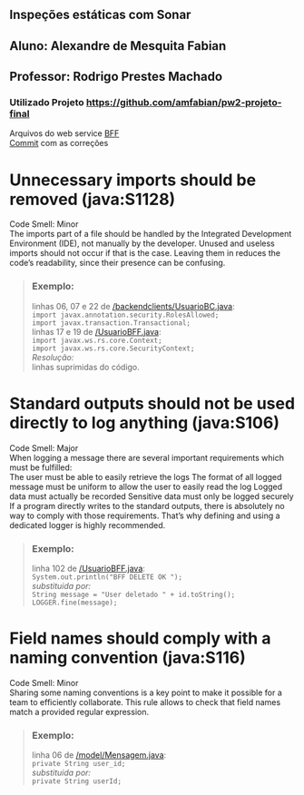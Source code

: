 ## Inspeções estáticas com Sonar  
## Aluno: Alexandre de Mesquita Fabian  
## Professor: Rodrigo Prestes Machado

### Utilizado Projeto https://github.com/amfabian/pw2-projeto-final
Arquivos do web service [BFF](https://github.com/amfabian/pw2-projeto-final/tree/main/bff/src/main/java/dev/ifrs)    
[Commit](https://github.com/amfabian/pw2-projeto-final/commit/9ff6dcacd07b843c834a8a403c2281853ed86d16) com as correções

# Unnecessary imports should be removed (java:S1128)  

Code Smell: Minor  
The imports part of a file should be handled by the Integrated Development Environment (IDE), not manually by the developer.
Unused and useless imports should not occur if that is the case.
Leaving them in reduces the code’s readability, since their presence can be confusing.

>    ### Exemplo:  
>    linhas 06, 07 e 22 de [/backendclients/UsuarioBC.java](https://github.com/amfabian/pw2-projeto-final/blob/main/bff/src/main/java/dev/ifrs/backendclients/UsuarioBC.java):  
>   `import javax.annotation.security.RolesAllowed;`  
>   `import javax.transaction.Transactional;`  
>    linhas 17 e 19 de [/UsuarioBFF.java](https://github.com/amfabian/pw2-projeto-final/blob/main/bff/src/main/java/dev/ifrs/UsuarioBFF.java):  
>   `import javax.ws.rs.core.Context;`  
>   `import javax.ws.rs.core.SecurityContext;`  
>   *Resolução:*   
>    linhas suprimidas do código.


# Standard outputs should not be used directly to log anything (java:S106)  

Code Smell: Major  
When logging a message there are several important requirements which must be fulfilled:  
The user must be able to easily retrieve the logs
The format of all logged message must be uniform to allow the user to easily read the log
Logged data must actually be recorded
Sensitive data must only be logged securely
If a program directly writes to the standard outputs, there is absolutely no way to comply with those requirements. That’s why defining and using a dedicated logger is highly recommended.


>   ### Exemplo:  
>   linha 102 de [/UsuarioBFF.java](https://github.com/amfabian/pw2-projeto-final/blob/main/bff/src/main/java/dev/ifrs/UsuarioBFF.java):  
>   `System.out.println("BFF DELETE OK ");`  
>   *substituida por:*  
>   `String message = "User deletado " + id.toString(); `   
>    `LOGGER.fine(message);`
    
# Field names should comply with a naming convention (java:S116)    

Code Smell: Minor  
Sharing some naming conventions is a key point to make it possible for a team to efficiently collaborate. This rule allows to check that field names match a provided regular expression.

>   ### Exemplo:  
>   linha 06 de [/model/Mensagem.java](https://github.com/amfabian/pw2-projeto-final/blob/main/bff/src/main/java/dev/ifrs/model/Mensagem.java):  
>   `private String user_id;`  
>   *substituida por:*  
>   `private String userId;`  
